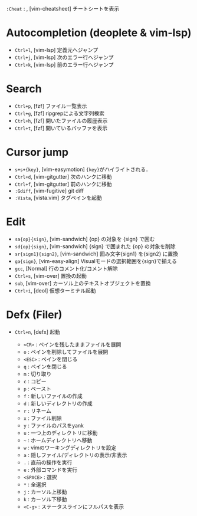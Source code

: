 `:Cheat` : ,<Normal> [vim-cheatsheet] チートシートを表示

# Autocompletion (deoplete & vim-lsp)
- `Ctrl+l`,           <Normal> [vim-lsp]        定義元へジャンプ
- `Ctrl+j`,           <Normal> [vim-lsp]        次のエラー行へジャンプ
- `Ctrl+k`,           <Normal> [vim-lsp]        前のエラー行へジャンプ
# Search
- `Ctrl+p`,           <Normal> [fzf]            ファイル一覧表示
- `Ctrl+g`,           <Normal> [fzf]            ripgrepによる文字列検索
- `Ctrl+h`,           <Normal> [fzf]            開いたファイルの履歴表示
- `Ctrl+t`,           <Normal> [fzf]            開いているバッファを表示
# Cursor jump
- `s+s+{key}`,        <Normal> [vim-easymotion] `{key}`がハイライトされる．
- `Ctrl+d`,           <Normal> [vim-gitgutter]  次のハンクに移動
- `Ctrl+f`,           <Normal> [vim-gitgutter]  前のハンクに移動
- `:Gdiff`,           <Normal> [vim-fugitive]   git diff
- `:Vista`,           <Normal> [vista.vim]      タグペインを起動
# Edit
- `sa{op}{sign}`,     <Normal> [vim-sandwich]   {op} の対象を {sign} で囲む
- `sd{op}{sign}`,     <Normal> [vim-sandwich]   {sign} で囲まれた {op} の対象を削除
- `sr{sign1}{sign2}`, <Normal> [vim-sandwich]   囲み文字{sign1} を{sign2} に置換
- `ga{sign}`,         <Visual> [vim-easy-align] Visualモードの選択範囲を{sign}で揃える
- `gcc`,              <Normal> [Normal]         行のコメント化/コメント解除
- `Ctrl+s`,           <Normal> [vim-over]       置換の起動
- `sub`,              <Normal> [vim-over]       カーソル上のテキストオブジェクトを置換
- `Ctrl+i`,           <Normal> [deol]           仮想ターミナル起動
# Defx (Filer)
- `Ctrl+n`,           <Normal> [defx]           起動
  - `<CR>`    : ペインを残したままファイルを展開
  - `o`       : ペインを削除してファイルを展開
  - `<ESC>`   : ペインを閉じる
  - `q`       : ペインを閉じる
  - `m`       : 切り取り
  - `c`       : コピー
  - `p`       : ペースト
  - `f`       : 新しいファイルの作成
  - `d`       : 新しいディレクトリの作成
  - `r`       : リネーム
  - `x`       : ファイル削除
  - `y`       : ファイルのパスをyank
  - `u`       : 一つ上のディレクトリに移動
  - `~`       : ホームディレクトリへ移動
  - `w`       : vimのワーキングディレクトリを設定
  - `a`       : 隠しファイル/ディレクトリの表示/非表示
  - `.`       : 直前の操作を実行
  - `e`       : 外部コマンドを実行
  - `<SPACE>` : 選択
  - `*`       : 全選択
  - `j`       : カーソル上移動
  - `k`       : カーソル下移動
  - `<C-g>`   : ステータスラインにフルパスを表示
